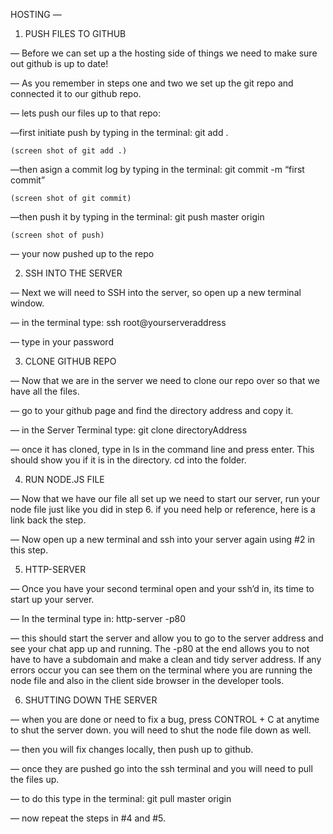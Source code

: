 HOSTING —

1. PUSH FILES TO GITHUB

— Before we can set up a the hosting side of things we need to make sure out github is up to date!

— As you remember in steps one and two we set up the git repo and connected it to our github repo.

— lets push our files up to that repo:

—first initiate push by typing in the terminal: git add .

	(screen shot of git add .)

—then asign a commit log by typing in the terminal: git commit -m “first commit”

	(screen shot of git commit)

—then push it by typing in the terminal: git push master origin

	(screen shot of push)

— your now pushed up to the repo

2. SSH INTO THE SERVER

— Next we will need to SSH into the server, so open up a new terminal window.

— in the terminal type: ssh root@yourserveraddress

— type in your password

3. CLONE GITHUB REPO

— Now that we are in the server we need to clone our repo over so that we have all the files.

— go to your github page and find the directory address and copy it.

— in the Server Terminal type: git clone directoryAddress

— once it has cloned, type in ls in the command line and press enter. This should show you if it is in the directory. cd into the folder.

4. RUN NODE.JS FILE

— Now that we have our file all set up we need to start our server, run your node file just like you did in step 6. if you need help or reference, here is a link back the step.

— Now open up a new terminal and ssh into your server again using #2 in this step.

5. HTTP-SERVER

— Once you have your second terminal open and your ssh’d in, its time to start up your server.

— In the terminal type in: http-server -p80

— this should start the server and allow you to go to the server address and see your chat app up and running. The -p80 at the end allows you to not have to have a subdomain and make a clean and tidy server address. If any errors occur you can see them on the terminal where you are running the node file and also in the client side browser in the developer tools.

6. SHUTTING DOWN THE SERVER

— when you are done or need to fix a bug, press CONTROL + C at anytime to shut the server down. you will need to shut the node file down as well.

— then you will fix changes locally, then push up to github.

— once they are pushed go into the ssh terminal and you will need to pull the files up.

— to do this type in the terminal: git pull master origin

— now repeat the steps in #4 and #5.
